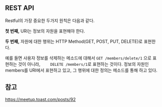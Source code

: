 ## REST API



Restful의 가장 중요한 두가지 원칙은 다음과 같다. 



**첫 번째,** URI는 정보의 자원을 표현해야 한다. 

**두 번째,** 자원에 대한 행위는 HTTP Method(GET, POST, PUT, DELETE)로 표현한다. 

예를 들면 사용자 정보를 삭제하는 메소드에 대해서 `GET /members/delete/1` 으로 표현하는 것이 아니라, `    DELETE /members/1`로 표현하는 것이다. 정보의 자원인 members를 URI에서 표현하고 있고, 그 행위에 대한 정의는 메소드를 통해 하고 있다.





## 참고

 https://meetup.toast.com/posts/92